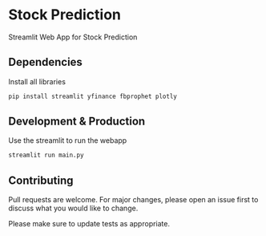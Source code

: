 # Stock Prediction
Streamlit Web App for Stock Prediction

## Dependencies

Install all libraries

```bash
pip install streamlit yfinance fbprophet plotly
```

## Development & Production

Use the streamlit to run the webapp

```bash
streamlit run main.py
```

## Contributing

Pull requests are welcome. For major changes, please open an issue first to discuss what you would like to change.

Please make sure to update tests as appropriate.